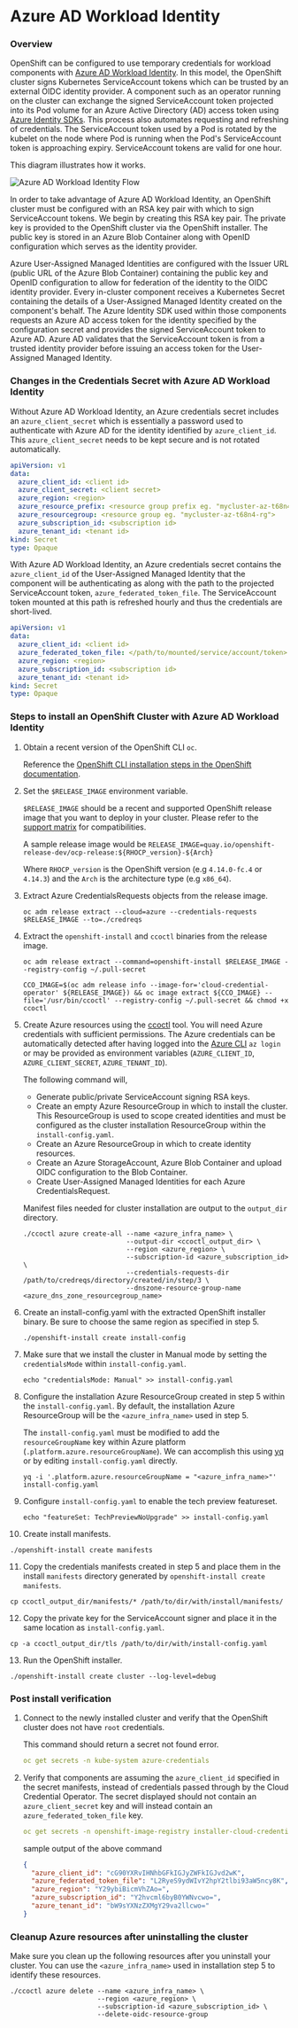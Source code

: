 # Azure AD Workload Identity

### Overview
OpenShift can be configured to use temporary credentials for workload components with [Azure AD Workload Identity](https://azure.github.io/azure-workload-identity/docs/). In this model, the OpenShift cluster signs Kubernetes ServiceAccount tokens which can be trusted by an external OIDC identity provider. A component such as an operator running on the cluster can exchange the signed ServiceAccount token projected into its Pod volume for an Azure Active Directory (AD) access token using [Azure Identity SDKs](https://github.com/Azure/azure-sdk-for-go/tree/main/sdk/azidentity). This process also automates requesting and refreshing of credentials. The ServiceAccount token used by a Pod is rotated by the kubelet on the node where Pod is running when the Pod's ServiceAccount token is approaching expiry. ServiceAccount tokens are valid for one hour.

This diagram illustrates how it works.

![Azure AD Workload Identity Flow](azure_ad_workload_identity_flow.png)

In order to take advantage of Azure AD Workload Identity, an OpenShift cluster must be configured with an RSA key pair with which to sign ServiceAccount tokens. We begin by creating this RSA key pair. The private key is provided to the OpenShift cluster via the OpenShift installer. The public key is stored in an Azure Blob Container along with OpenID configuration which serves as the identity provider.

Azure User-Assigned Managed Identities are configured with the Issuer URL (public URL of the Azure Blob Container) containing the public key and OpenID configuration to allow for federation of the identity to the OIDC identity provider. Every in-cluster component receives a Kubernetes Secret containing the details of a User-Assigned Managed Identity created on the component's behalf. The Azure Identity SDK used within those components requests an Azure AD access token for the identity specified by the configuration secret and provides the signed ServiceAccount token to Azure AD. Azure AD validates that the ServiceAccount token is from a trusted identity provider before issuing an access token for the User-Assigned Managed Identity.

### Changes in the Credentials Secret with Azure AD Workload Identity

Without Azure AD Workload Identity, an Azure credentials secret includes an `azure_client_secret` which is essentially a password used to authenticate with Azure AD for the identity identified by `azure_client_id`. This `azure_client_secret` needs to be kept secure and is not rotated automatically.

```yaml
apiVersion: v1
data:
  azure_client_id: <client id>
  azure_client_secret: <client secret>
  azure_region: <region>
  azure_resource_prefix: <resource group prefix eg. "mycluster-az-t68n4">
  azure_resourcegroup: <resource group eg. "mycluster-az-t68n4-rg">
  azure_subscription_id: <subscription id>
  azure_tenant_id: <tenant id>
kind: Secret
type: Opaque
```

With Azure AD Workload Identity, an Azure credentials secret contains the `azure_client_id` of the User-Assigned Managed Identity that the component will be authenticating as along with the path to the projected ServiceAccount token, `azure_federated_token_file`. The ServiceAccount token mounted at this path is refreshed hourly and thus the credentials are short-lived.

```yaml
apiVersion: v1
data:
  azure_client_id: <client id>
  azure_federated_token_file: </path/to/mounted/service/account/token>
  azure_region: <region>
  azure_subscription_id: <subscription id>
  azure_tenant_id: <tenant id>
kind: Secret
type: Opaque
```

### Steps to install an OpenShift Cluster with Azure AD Workload Identity

1. Obtain a recent version of the OpenShift CLI `oc`.

   Reference the [OpenShift CLI installation steps in the OpenShift documentation](https://docs.openshift.com/container-platform/latest/cli_reference/openshift_cli/getting-started-cli.html).

2. Set the `$RELEASE_IMAGE` environment variable.

   `$RELEASE_IMAGE` should be a recent and supported  OpenShift release image that you want to deploy in your cluster.
   Please refer to the [support matrix](../README.md#support-matrix) for compatibilities.

   A sample release image would be `RELEASE_IMAGE=quay.io/openshift-release-dev/ocp-release:${RHOCP_version}-${Arch}`

   Where `RHOCP_version` is the OpenShift version (e.g `4.14.0-fc.4` or `4.14.3`) and the `Arch` is the architecture type (e.g `x86_64`).

3. Extract Azure CredentialsRequests objects from the release image.

   ```
   oc adm release extract --cloud=azure --credentials-requests $RELEASE_IMAGE --to=./credreqs
   ```

4. Extract the `openshift-install` and `ccoctl` binaries from the release image.

   ```
   oc adm release extract --command=openshift-install $RELEASE_IMAGE --registry-config ~/.pull-secret

   CCO_IMAGE=$(oc adm release info --image-for='cloud-credential-operator' ${RELEASE_IMAGE}) && oc image extract ${CCO_IMAGE} --file='/usr/bin/ccoctl' --registry-config ~/.pull-secret && chmod +x ccoctl
   ```

5. Create Azure resources using the [ccoctl](./ccoctl.md) tool. You will need Azure credentials with sufficient permissions. The Azure credentials can be automatically detected after having logged into the [Azure CLI](https://learn.microsoft.com/en-us/cli/azure/install-azure-cli) `az login` or may be provided as environment variables (`AZURE_CLIENT_ID`, `AZURE_CLIENT_SECRET`, `AZURE_TENANT_ID`).

   The following command will,
   * Generate public/private ServiceAccount signing RSA keys.
   * Create an empty Azure ResourceGroup in which to install the cluster. This ResourceGroup is used to scope created identities and must be configured as the cluster installation ResourceGroup within the `install-config.yaml`.
   * Create an Azure ResourceGroup in which to create identity resources.
   * Create an Azure StorageAccount, Azure Blob Container and upload OIDC configuration to the Blob Container.
   * Create User-Assigned Managed Identities for each Azure CredentialsRequest.

   Manifest files needed for cluster installation are output to the `output_dir` directory.

   ```
   ./ccoctl azure create-all --name <azure_infra_name> \
                             --output-dir <ccoctl_output_dir> \
                             --region <azure_region> \
                             --subscription-id <azure_subscription_id> \
                             --credentials-requests-dir /path/to/credreqs/directory/created/in/step/3 \
                             --dnszone-resource-group-name <azure_dns_zone_resourcegroup_name>
   ```

6. Create an install-config.yaml with the extracted OpenShift installer binary. Be sure to choose the same region as specified in step 5.

   ```
   ./openshift-install create install-config
   ```

7. Make sure that we install the cluster in Manual mode by setting the `credentialsMode` within `install-config.yaml`.

   ```
   echo "credentialsMode: Manual" >> install-config.yaml
   ```

8. Configure the installation Azure ResourceGroup created in step 5 within the `install-config.yaml`. By default, the installation Azure ResourceGroup will be the `<azure_infra_name>` used in step 5.

   The `install-config.yaml` must be modified to add the `resourceGroupName` key within Azure platform (`.platform.azure.resourceGroupName`). We can accomplish this using [yq](https://github.com/mikefarah/yq) or by editing `install-config.yaml` directly.

   ```
   yq -i '.platform.azure.resourceGroupName = "<azure_infra_name>"' install-config.yaml
   ```

9. Configure `install-config.yaml` to enable the tech preview featureset.

   ```
   echo "featureSet: TechPreviewNoUpgrade" >> install-config.yaml
   ```

10. Create install manifests.

   ```
   ./openshift-install create manifests
   ```

11. Copy the credentials manifests created in step 5 and place them in the install `manifests` directory generated by `openshift-install create manifests`.

   ```
   cp ccoctl_output_dir/manifests/* /path/to/dir/with/install/manifests/
   ```

12. Copy the private key for the ServiceAccount signer and place it in the same location as `install-config.yaml`.

   ```
   cp -a ccoctl_output_dir/tls /path/to/dir/with/install-config.yaml
   ```

13. Run the OpenShift installer.

   ```
   ./openshift-install create cluster --log-level=debug
   ```

### Post install verification

1. Connect to the newly installed cluster and verify that the OpenShift cluster does not have `root` credentials.

   This command should return a secret not found error.

   ```yaml
   oc get secrets -n kube-system azure-credentials
   ```

2. Verify that components are assuming the `azure_client_id` specified in the secret manifests, instead of credentials passed through by the Cloud Credential Operator. The secret displayed should not contain an `azure_client_secret` key and will instead contain an `azure_federated_token_file` key.
   ```yaml
   oc get secrets -n openshift-image-registry installer-cloud-credentials -o yaml
   ```
   sample output of the above command
   ```json
   {
     "azure_client_id": "cG90YXRvIHNhbGFkIGJyZWFkIGJvd2wK",
     "azure_federated_token_file": "L2RyeS9ydWIvY2hpY2tlbi93aW5ncy8K",
     "azure_region": "Y29ybiBicmVhZAo=",
     "azure_subscription_id": "Y2hvcml6byB0YWNvcwo=",
     "azure_tenant_id": "bW9sYXNzZXMgY29va2llcwo="
   }
   ```

### Cleanup Azure resources after uninstalling the cluster

Make sure you clean up the following resources after you uninstall your cluster. You can use the `<azure_infra_name>` used in installation step 5 to identify these resources.

   ```
   ./ccoctl azure delete --name <azure_infra_name> \
                         --region <azure_region> \
                         --subscription-id <azure_subscription_id> \
                         --delete-oidc-resource-group
   ```
